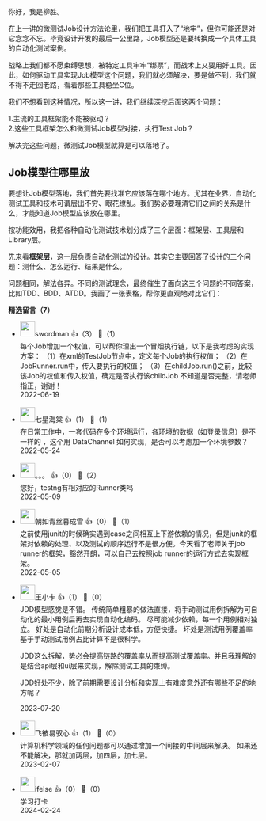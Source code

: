 你好，我是柳胜。

在上一讲的微测试Job设计方法论里，我们把工具打入了“地牢”，但你可能还是对它念念不忘。毕竟设计开发的最后一公里路，Job模型还是要转换成一个具体工具的自动化测试案例。

战略上我们都不愿束缚思想，被特定工具牢牢“绑票”，而战术上又要用好工具。因此，如何驱动工具实现Job模型这个问题，我们就必须解决，要是做不到，我们就不得不走回老路，看着那些工具稳坐C位。

我们不想看到这种情况，所以这一讲，我们继续深挖后面这两个问题：

1.主流的工具框架能不能被驱动？  
2.这些工具框架怎么和微测试Job模型对接，执行Test Job？

解决完这些问题，微测试Job模型就算是可以落地了。

## Job模型往哪里放

要想让Job模型落地，我们首先要找准它应该落在哪个地方。尤其在业界，自动化测试工具和技术可谓层出不穷、眼花缭乱。我们势必要理清它们之间的关系是什么，才能知道Job模型应该放在哪里。

按功能效用，我把各种自动化测试技术划分成了三个层面：框架层、工具层和Library层。

先来看**框架层**，这一层负责自动化测试的设计。其实它主要回答了设计的三个问题：测什么、怎么运行、结果是什么。

问题相同，解法各异。不同的测试理念，最终催生了面向这三个问题的不同答案，比如TDD、BDD、ATDD。我画了一张表格，帮你更直观地对比它们：
<div><strong>精选留言（7）</strong></div><ul>
<li><img src="https://static001.geekbang.org/account/avatar/00/0f/4d/e4/94b543c3.jpg" width="30px"><span>swordman</span> 👍（3） 💬（1）<div>每个Job增加一个权值，可以帮你理出一个冒烟执行链，以下是我考虑的实现方案：
（1）在xml的TestJob节点中，定义每个Job的执行权值；
（2）在JobRunner.run中，传入要执行的权值；
（3）在childJob.run()之前，比较该Job的权值和传入权值，确定是否执行该childJob
不知道是否完整，请老师指正，谢谢！</div>2022-06-19</li><br/><li><img src="https://static001.geekbang.org/account/avatar/00/12/55/35/e8af927b.jpg" width="30px"><span>七星海棠</span> 👍（1） 💬（1）<div>在日常工作中，一套代码在多个环境运行，各环境的数据（如登录信息）是不一样的 ，这个用 DataChannel 如何实现，是否可以考虑加一个环境参数？</div>2022-05-24</li><br/><li><img src="https://static001.geekbang.org/account/avatar/00/16/c7/7f/c2b5f1f2.jpg" width="30px"><span>。。。</span> 👍（0） 💬（2）<div>您好，testng有相对应的Runner类吗</div>2022-05-09</li><br/><li><img src="https://static001.geekbang.org/account/avatar/00/11/c3/a9/aa5a5d8b.jpg" width="30px"><span>朝如青丝暮成雪</span> 👍（0） 💬（1）<div>之前使用junit的时候确实遇到case之间相互上下游依赖的情况，但是junit的框架对依赖的处理、以及测试的顺序运行不是很方便。今天看了老师关于job runner的框架，豁然开朗，可以自己去按照job runner的运行方式去实现框架。</div>2022-05-05</li><br/><li><img src="https://static001.geekbang.org/account/avatar/00/11/c1/9d/d75736be.jpg" width="30px"><span>王小卡</span> 👍（1） 💬（0）<div>JDD模型感觉是不错。
传统简单粗暴的做法直接，将手动测试用例拆解为可自动化的最小用例后再去实现自动化编码。
尽可能减少依赖，每一个用例相对独立。
好处是自动化前期分析设计成本低，方便快捷。
坏处是测试用例覆盖率基于手动测试用例占比计算不是很科学。

JDD这么拆解，势必会提高链路的覆盖率从而提高测试覆盖率。并且我理解的是结合api层和ui层来实现，解除测试工具的束缚。

JDD好处不少，除了前期需要设计分析和实现上有难度意外还有哪些不足的地方呢？</div>2023-07-20</li><br/><li><img src="https://static001.geekbang.org/account/avatar/00/21/59/44/9b52bdcc.jpg" width="30px"><span>飞彼易驭心</span> 👍（1） 💬（0）<div>计算机科学领域的任何问题都可以通过增加一个间接的中间层来解决。
如果还不能解决，那就加两层，加四层，加七层。</div>2023-02-07</li><br/><li><img src="https://static001.geekbang.org/account/avatar/00/26/eb/d7/90391376.jpg" width="30px"><span>ifelse</span> 👍（0） 💬（0）<div>学习打卡</div>2024-02-24</li><br/>
</ul>